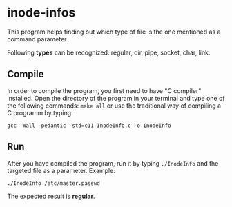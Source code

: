 # inode-infos

This program helps finding out which type of file is the one mentioned as a command parameter.

Following **types** can be recognized: regular, dir, pipe, socket, char, link.

## Compile
In order to compile the program, you first need to have "C compiler" installed.
Open the directory of the program in your terminal and type one of the following commands:  ```make all```
or use the traditional way of compiling a C programm by typing:
```
gcc -Wall -pedantic -std=c11 InodeInfo.c -o InodeInfo
```

## Run
After you have compiled the program, run it by typing ``` ./InodeInfo ``` and the targeted file as a parameter.
Example:

```
./InodeInfo /etc/master.passwd
```
The expected result is **regular**.
